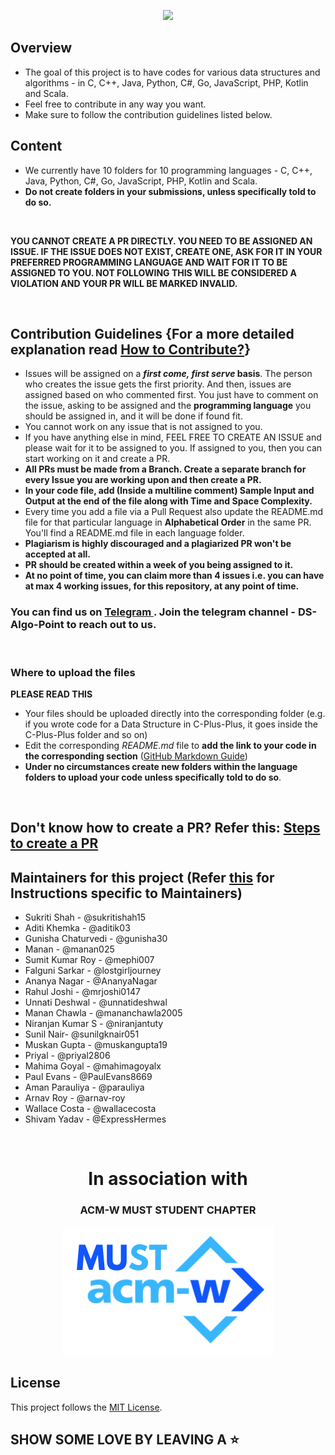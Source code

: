 <p align="center">
<img src="img/DS-Algo-Point.png"/>
</p>

## Overview

- The goal of this project is to have codes for various data structures and algorithms - in C, C++, Java, Python, C#, Go, JavaScript, PHP, Kotlin and Scala. 
- Feel free to contribute in any way you want.
- Make sure to follow the contribution guidelines listed below.

## Content

- We currently have 10 folders for 10 programming languages - C, C++, Java, Python, C#, Go, JavaScript, PHP, Kotlin and Scala.
- **Do not create folders in your submissions, unless specifically told to do so.**

<br/>

**YOU CANNOT CREATE A PR DIRECTLY. YOU NEED TO BE ASSIGNED AN ISSUE. IF THE ISSUE DOES NOT EXIST, CREATE ONE, ASK FOR IT IN YOUR PREFERRED PROGRAMMING LANGUAGE AND WAIT FOR IT TO BE ASSIGNED TO YOU. NOT FOLLOWING THIS WILL BE CONSIDERED A VIOLATION AND YOUR PR WILL BE MARKED INVALID.**

<br/>

## Contribution Guidelines {For a more detailed explanation read [How to Contribute?](/CONTRIBUTING.md)}

- Issues will be assigned on a **_first come, first serve_ basis**. The person who creates the issue gets the first priority. And then, issues are assigned based on who commented first. You just have to comment on the issue, asking to be assigned and the **programming language** you should be assigned in, and it will be done if found fit.
- You cannot work on any issue that is not assigned to you.
- If you have anything else in mind, FEEL FREE TO CREATE AN ISSUE and please wait for it to be assigned to you. If assigned to you, then you can start working on it and create a PR.
- **All PRs must be made from a Branch. Create a separate branch for every Issue you are working upon and then create a PR.**
- **In your code file, add (Inside a multiline comment) Sample Input and Output at the end of the file along with Time and Space Complexity.**
- Every time you add a file via a Pull Request also update the README.md file for that particular language in **Alphabetical Order** in the same PR. You'll find a README.md file in each language folder.
- **Plagiarism is highly discouraged and a plagiarized PR won't be accepted at all.**
- **PR should be created within a week of you being assigned to it.**
- **At no point of time, you can claim more than 4 issues i.e. you can have at max 4 working issues, for this repository, at any point of time.**

### You can find us on [Telegram ](https://t.me/joinchat/H9iFuRyDNgL2FRgCrt_0aA). Join the telegram channel - DS-Algo-Point to reach out to us.

<br/>


### Where to upload the files

**PLEASE READ THIS**

- Your files should be uploaded directly into the corresponding folder (e.g. if you wrote code for a Data Structure in C-Plus-Plus, it goes inside the C-Plus-Plus folder and so on)
- Edit the corresponding _README.md_ file to **add the link to your code in the corresponding section** ([GitHub Markdown Guide](https://guides.github.com/features/mastering-markdown/))
- **Under no circumstances create new folders within the language folders to upload your code unless specifically told to do so**.

<br/>

## Don't know how to create a PR? Refer this: [Steps to create a PR](STEPS_FOR_PR.md)

## Maintainers for this project (Refer [this](MAINTAINERS.md) for Instructions specific to Maintainers)
- Sukriti Shah - @sukritishah15
- Aditi Khemka - @aditik03
- Gunisha Chaturvedi - @gunisha30
- Manan - @manan025
- Sumit Kumar Roy - @mephi007
- Falguni Sarkar - @lostgirljourney
- Ananya Nagar - @AnanyaNagar
- Rahul Joshi - @mrjoshi0147
- Unnati Deshwal - @unnatideshwal
- Manan Chawla - @mananchawla2005
- Niranjan Kumar S - @niranjantuty
- Sunil Nair- @sunilgknair051
- Muskan Gupta - @muskangupta19
- Priyal - @priyal2806
- Mahima Goyal - @mahimagoyalx
- Paul Evans - @PaulEvans8669
- Aman Parauliya - @parauliya
- Arnav Roy - @arnav-roy
- Wallace Costa - @wallacecosta
- Shivam Yadav - @ExpressHermes

<br/>

<div align="center">
  <h1>In association with</h1>
  <h3>ACM-W MUST STUDENT CHAPTER</h3>
  <img src="img/ACM_MUST_Logo.png"/>
</div>

## License

This project follows the [MIT License](/LICENSE).

## SHOW SOME LOVE BY LEAVING A ⭐
